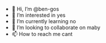 - 👋 Hi, I’m @ben-gos
- 👀 I’m interested in yes
- 🌱 I’m currently learning no
- 💞️ I’m looking to collaborate on maby
- 📫 How to reach me cant

<!---
ben-gos/ben-gos is a ✨ special ✨ repository because its `README.md` (this file) appears on your GitHub profile.
You can click the Preview link to take a look at your changes.
--->
